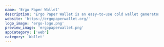 ```yaml
---
name: 'Ergo Paper Wallet'
description: "Ergo Paper Wallet is an easy-to-use cold wallet generator for Ergo Platform. With it is possible to completely offline generate a foldable and tamper-resistant paper wallet."
website: 'https://ergopaperwallet.org/'
logo_image: 'ergo-logo.png'
preview_image: 'ergopaperwallet.png'
appCategory: ['web']
category: 'Wallet'
---
```

